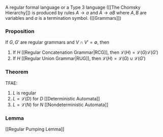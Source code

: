 A regular formal language or a Type 3 language ([[The Chomsky Hierarchy]]) is produced by rules $A\to a$ and $A\to aB$ where $A,B$ are variables and $a$ is a termination symbol. ([[Grammars]])
### Proposition
If $G,G'$ are regular grammars and $V\cap V'=\emptyset$, then 
1. If $H$ [[Regular Concatenation Grammar|RCG]], then $\mathcal{L}(H)=\mathcal{L}(G)\mathcal{L}(G')$
2. If $H$ [[Regular Union Grammar|RUG]], then $\mathcal{L}(H)=\mathcal{L}(G)\cup \mathcal{L}(G')$

### Theorem
TFAE:
1. $L$ is regular
2. $L=\mathcal{L}(D)$ for $D$ [[Deterministic Automata]]
3. $L=\mathcal{L}(N)$ for $N$ [[Nondeterministic Automata]]

### Lemma
[[Regular Pumping Lemma]]